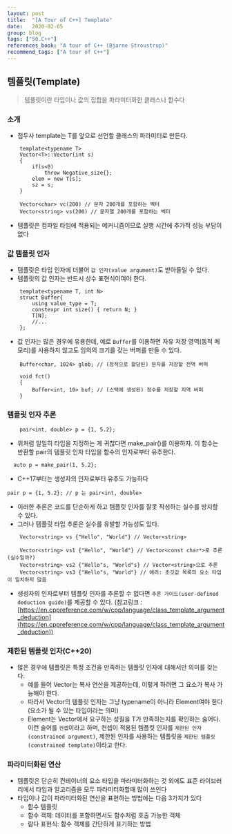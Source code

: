 ```yaml
---
layout: post
title:  "[A Tour of C++] Template"
date:   2020-02-05
group: blog
tags: ["50.C++"]
references_book: "A tour of C++ (Bjarne Stroustrup)"
recommend_tags: ["A tour of C++"]
---
```


## 템플릿(Template)

> 템플릿이란 타입이나 값의 집합을 파라미터화한 클래스나 함수다

### 소개

- 접두사 template<typename T>는 T를 앞으로 선언할 클래스의 파라미터로 만든다.
```
    template<typename T>
    Vector<T>::Vector(int s)
    {
    	if(s<0)
    		throw Negative_size{};
    	elem = new T[s];
    	sz = s;
    }

    Vector<char> vc(200) // 문자 200개를 포함하는 벡터
    Vector<string> vs(200) // 문자열 200개를 포함하는 벡터
```
- 템플릿은 컴파일 타임에 적용되는 메커니즘이므로 실행 시간에 추가적 성능 부담이 없다

### 값 템플릿 인자


- 템플릿은 타입 인자에 더불어 `값 인자(value argument)`도 받아들일 수 있다.
- 템플릿의 값 인자는 반드시 상수 표현식이여야 한다.
```
    template<typename T, int N>
    struct Buffer{
    	using value_type = T;
    	constexpr int size() { return N; }
    	T[N];
    	//...
    };
```
- 값 인자는 많은 경우에 유용한데, 예로 `Buffer`를 이용하면 자유 저장 영역(동적 메모리)를 사용하지 않고도 임의의 크기를 갖는 버퍼를 만들 수 있다.
```
    Buffer<char, 1024> glob; // (정적으로 할당된) 문자를 저장할 전역 버퍼
    
    void fct()
    {
    	Buffer<int, 10> buf; // (스택에 생성된) 정수를 저장할 지역 버퍼
    }
```
### 템플릿 인자 추론

```
    pair<int, double> p = {1, 5.2};
```
- 위처럼 일일히 타입을 지정하는 게 귀찮다면 make_pair()를 이용하자. 이 함수는 반환할 pair의 템플릿 인자 타입을 함수의 인자로부터 유추한다.
```
  auto p = make_pair(1, 5.2};
```
- C++17부터는 생성자의 인자로부터 유추도 가능하다
```
pair p = {1, 5.2}; // p 는 pair<int, double>
```
- 이러한 추론은 코드를 단순하게 하고 템플릿 인자를 잘못 작성하는 실수를 방지할 수 있다.
- 그러나 템플릿 타입 추론은 실수를 유발할 가능성도 있다.
```
    Vector<string> vs {"Hello", "World"} // Vector<string>
    
    Vector<string> vs1 {"Hello", "World"} // Vector<const char*>로 추론 (실수일까?)
    Vector<string> vs2 {"Hello"s, "World"s} // Vector<string>으로 추론
    Vector<string> vs3 {"Hello"s, "World"} // 에러: 초깃값 목록의 요소 타입이 일치하지 않음
```
- 생성자의 인자로부터 템플릿 인자를 추론할 수 없다면 `추론 가이드(user-defined deduction guide)`를 제공할 수 있다. (참고링크 : [https://en.cppreference.com/w/cpp/language/class_template_argument_deduction](https://en.cppreference.com/w/cpp/language/class_template_argument_deduction))

### 제한된 템플릿 인자(C++20)

- 많은 경우에 템플릿은 특정 조건을 만족하는 템플릿 인자에 대해서만 의미를 갖는다.
    - 예를 들어 Vector는 복사 연산을 제공하는데, 이렇게 하려면 그 요소가 복사 가능해야 한다.
    - 따라서 Vector의 템플릿 인자는 그냥 typename이 아니라 Element여야 한다(요소가 될 수 있는 타입이라는 의미)
    - Element는 Vector에서 요구하는 성질을 T가 만족하는지를 확인하는 술어다. 이런 술어를 `컨셉`이라고 하며, 컨셉이 적용된 템플릿 인자를 `제한된 인자(constrained argument)`, 제한된 인자를 사용하는 템플릿을 `제한된 템플릿(constrained template)`이라고 한다.

### 파라미터화된 연산

- 템플릿은 단순히 컨테이너의 요소 타입을 파라미터화하는 것 외에도 표준 라이브러리에서 타입과 알고리즘을 모두 파라미터화할때 많이 쓰인다
- 타입이나 값이 파라미터화된 연산을 표현하는 방법에는 다음 3가지가 있다
    - 함수 템플릿
    - 함수 객체: 데이터를 포함하면서도 함수처럼 호출 가능한 객체
    - 람다 표현식: 함수 객체를 간단하게 표기하는 방법